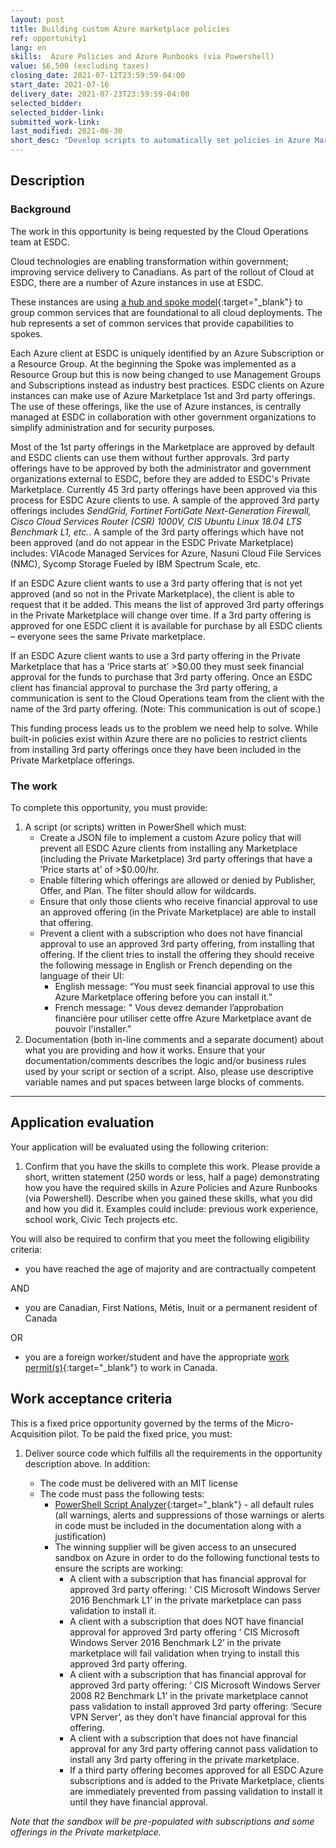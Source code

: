 ```yaml
---
layout: post
title: Building custom Azure marketplace policies
ref: opportunity1
lang: en
skills:  Azure Policies and Azure Runbooks (via Powershell)
value: $6,500 (excluding taxes)
closing_date: 2021-07-12T23:59:59-04:00
start_date: 2021-07-16
delivery_date: 2021-07-23T23:59:59-04:00
selected_bidder:
selected_bidder-link:
submitted_work-link:
last_modified: 2021-06-30
short_desc: "Develop scripts to automatically set policies in Azure Marketplace/Private marketplace that will govern which 3rd party offerings are used by Employment and Social Development Canada (ESDC) clients."
---
```


## Description

### Background

The work in this opportunity is being requested by the Cloud Operations team at ESDC.

Cloud technologies are enabling transformation within government; improving service delivery to Canadians.
As part of the rollout of Cloud at ESDC, there are a number of Azure instances in use at ESDC.

These instances are using [a hub and spoke model](https://docs.microsoft.com/en-us/azure/architecture/reference-architectures/hybrid-networking/hub-spoke?tabs=cli){:target="_blank"} to group common services that are foundational to all cloud deployments.
The hub represents a set of common services that provide capabilities to spokes.

Each Azure client at ESDC is uniquely identified by an Azure Subscription or a Resource Group.
At the beginning the Spoke was implemented as a Resource Group but this is now being changed to use Management Groups and Subscriptions instead  as industry best practices.
ESDC clients on Azure instances can make use of Azure Marketplace 1st and 3rd party offerings.
The use of these offerings, like the use of Azure instances, is centrally managed at ESDC in collaboration with other government organizations to simplify administration and for security purposes.

Most of the 1st party offerings in the Marketplace are approved by default and ESDC clients can use them without further approvals.
3rd party offerings have to be approved by both the administrator and government organizations external to ESDC, before they are added to ESDC's Private Marketplace.
Currently 45 3rd party offerings have been approved via this process for ESDC Azure clients to use.
A sample of the approved 3rd party offerings includes *SendGrid, Fortinet FortiGate Next-Generation Firewall, Cisco Cloud Services Router (CSR) 1000V, CIS Ubuntu Linux 18.04 LTS Benchmark L1, etc.*.
A sample of the 3rd party offerings which have not been approved (and do not appear in the ESDC Private Marketplace) includes: VIAcode Managed Services for Azure, Nasuni Cloud File Services (NMC), Sycomp Storage Fueled by IBM Spectrum Scale, etc.

If an ESDC Azure client wants to use a 3rd party offering that is not yet approved (and so not in the Private Marketplace), the client is able to request that it be added.
This means the list of approved 3rd party offerings in the Private Marketplace will change over time.
If a 3rd party offering is approved for one ESDC client it is available for purchase by all ESDC clients – everyone sees the same Private marketplace.

If an ESDC Azure client wants to use a 3rd party offering in the Private Marketplace that has a ‘Price starts at’ >$0.00 they must seek financial approval for the funds to purchase that  3rd party offering.
Once an ESDC client has financial approval to purchase the 3rd party offering, a communication is sent to the Cloud Operations team from the client with the name of the 3rd party offering.
(Note: This communication is out of scope.)

This funding process leads us to the problem we need help to solve.
While built-in policies exist within Azure there are no policies to restrict clients from installing 3rd party offerings once they have been included in the Private Marketplace offerings.

### The work

To complete this opportunity, you must provide:

1. A script (or scripts) written in PowerShell which must:
   - Create a JSON file to implement a custom Azure policy that will prevent all ESDC Azure clients from installing any Marketplace (including the Private Marketplace) 3rd party offerings that have a ’Price starts at’ of >$0.00/hr.
   - Enable filtering which offerings are allowed or denied by Publisher, Offer, and  Plan. The filter should allow for wildcards.
   - Ensure that only those clients who receive financial approval to use an approved offering (in the Private Marketplace) are able to install that offering.
   - Prevent a client with a subscription who does not have financial approval to use an approved 3rd party offering, from installing that offering. If the client tries to install the offering they should receive the following message in English or French depending on the language of their UI:
     - English message: “You must seek financial approval to use this Azure Marketplace offering before you can install it.”
     - French message: " Vous devez demander l’approbation financière pour utiliser cette offre Azure Marketplace avant de pouvoir l'installer.”
2. Documentation (both in-line comments and a separate document) about what you are providing and how it works.  Ensure that your documentation/comments describes the logic and/or business rules used by your script or section of a script. Also, please use descriptive variable names and put spaces between large blocks of comments.

<hr/>

## Application evaluation

Your application will be evaluated using the following criterion:

1. Confirm that you have the skills to complete this work. Please provide a short, written statement (250 words or less, half a page) demonstrating how you have the required skills in  Azure Policies and Azure Runbooks (via Powershell). Describe when you gained these skills, what you did and how you did it. Examples could include: previous work experience, school work, Civic Tech projects etc.

You will also be required to confirm that you meet the following eligibility criteria:

- you have reached the age of majority and are contractually competent
  
AND

- you are Canadian, First Nations, Métis, Inuit or a permanent resident of Canada

OR

- you are a foreign worker/student and have the appropriate [work permit(s)](https://www.canada.ca/en/immigration-refugees-citizenship/services/work-canada/permit.html){:target="_blank"} to work in Canada.

## Work acceptance criteria

This is a fixed price opportunity governed by the terms of the Micro-Acquisition pilot. To be paid the fixed price, you must:

1. Deliver source code which fulfills all the requirements in the opportunity description above.  In addition:

   - The code must be delivered with an MIT license
   - The code must  pass the following tests:
     - [PowerShell Script Analyzer](https://github.com/PowerShell/PSScriptAnalyzer){:target="_blank"} - all default rules (all warnings, alerts and suppressions of those warnings or alerts in code must be included in the documentation along with a justification)
     - The winning supplier will be given access to an unsecured sandbox on Azure in order to do the following functional tests to ensure the scripts are working:
       - A client with a subscription that has financial approval for approved 3rd party offering: ‘ CIS Microsoft Windows Server 2016 Benchmark L1’ in the private marketplace can pass validation to install it.
       - A client with a subscription that does NOT have financial approval for approved 3rd party offering ‘ CIS Microsoft Windows Server 2016 Benchmark L2’ in the private marketplace will fail validation when trying to install this approved 3rd party offering.
       - A client with a subscription that has financial approval for approved 3rd party offering: ‘ CIS Microsoft Windows Server 2008 R2 Benchmark L1’ in the private marketplace cannot pass validation to install approved 3rd party offering: ‘Secure VPN Server’, as they don’t have financial approval for this offering.
       - A client with a subscription that does not have financial approval for any 3rd party offering cannot pass validation to install any 3rd party offering in the private marketplace.
       - If a third party offering becomes approved for all ESDC Azure subscriptions and is added to the Private Marketplace, clients are immediately prevented from passing validation to install it until they have financial approval.

*Note that the sandbox will be pre-populated with subscriptions and some offerings in the Private marketplace.*
